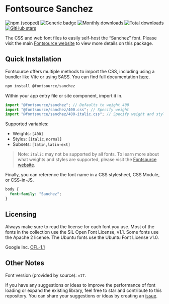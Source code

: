 # Fontsource Sanchez

[![npm (scoped)](https://img.shields.io/npm/v/@fontsource/sanchez?color=brightgreen)](https://www.npmjs.com/package/@fontsource/sanchez) [![Generic badge](https://img.shields.io/badge/fontsource-passing-brightgreen)](https://github.com/fontsource/fontsource) [![Monthly downloads](https://badgen.net/npm/dm/@fontsource/sanchez)](https://github.com/fontsource/fontsource) [![Total downloads](https://badgen.net/npm/dt/@fontsource/sanchez)](https://github.com/fontsource/fontsource) [![GitHub stars](https://img.shields.io/github/stars/fontsource/fontsource.svg?style=social&label=Star)](https://github.com/fontsource/fontsource/stargazers)

The CSS and web font files to easily self-host the “Sanchez” font. Please visit the main [Fontsource website](https://fontsource.org/fonts/sanchez) to view more details on this package.

## Quick Installation

Fontsource offers multiple methods to import the CSS, including using a bundler like Vite or using SASS. You can find full documentation [here](https://fontsource.org/docs/getting-started/introduction).

```javascript
npm install @fontsource/sanchez
```

Within your app entry file or site component, import it in.

```javascript
import "@fontsource/sanchez"; // Defaults to weight 400
import "@fontsource/sanchez/400.css"; // Specify weight
import "@fontsource/sanchez/400-italic.css"; // Specify weight and style
```

Supported variables:
- Weights: `[400]`
- Styles: `[italic,normal]`
- Subsets: `[latin,latin-ext]`

> Note: `italic` may not be supported by all fonts. To learn more about what weights and styles are supported, please visit the [Fontsource website](https://fontsource.org/fonts/sanchez).

Finally, you can reference the font name in a CSS stylesheet, CSS Module, or CSS-in-JS.

```css
body {
  font-family: "Sanchez";
}
```

## Licensing
Always make sure to read the license for each font you use. Most of the fonts in the collection use the SIL Open Font License, v1.1. Some fonts use the Apache 2 license. The Ubuntu fonts use the Ubuntu Font License v1.0.

Google Inc.
[OFL-1.1](http://scripts.sil.org/OFL)

## Other Notes
Font version (provided by source): `v17`.

If you have any suggestions or ideas to improve the performance of font loading or expand the existing library, feel free to star and contribute to this repository. You can share your suggestions or ideas by creating an [issue](https://github.com/fontsource/fontsource/issues).